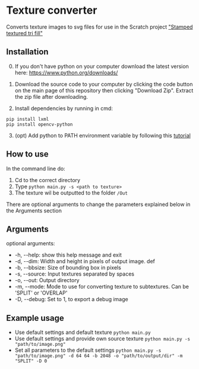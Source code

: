 # Texture converter
Converts texture images to svg files for use in the Scratch project ["Stamped textured tri fill"](https://scratch.mit.edu/projects/723419988/)
## Installation

0. If you don't have python on your computer download the latest version here: https://www.python.org/downloads/

1. Download the source code to your computer by clicking the code button on the main page of this repository then clicking "Download Zip". Extract the zip file after downloading.

2. Install dependencies by running in cmd:
```
pip install lxml
pip install opencv-python
```

3. (opt) Add python to PATH environment variable by following this [tutorial](https://www.educative.io/answers/how-to-add-python-to-path-variable-in-windows)

## How to use
In the command line do:
1. Cd to the correct directory
2. Type ```python main.py -s <path to texture>```
3. The texture wil be outputted to the folder `/Out`

There are optional arguments to change the parameters explained below in the Arguments section


## Arguments
optional arguments:
- -h, --help:            show this help message and exit
- -d, --dim: Width and height in pixels of output image. def
-  -b, --bbsize: Size of bounding box in pixels
- -s, --source: Input textures separated by spaces
- -o, --out: Output directory
-  -m, --mode:  Mode to use for converting texture to subtextures. Can be 'SPLIT' or 'OVERLAP'
-  -D, --debug: Set to 1, to export a debug image

## Example usage

- Use default settings and default texture
```python main.py```
- Use default settings and provide own source texture
```python main.py -s "path/to/image.png"```
- Set all parameters to the default settings
```python main.py -s "path/to/image.png" -d 64 64 -b 2048 -o "path/to/output/dir" -m "SPLIT" -D 0```
